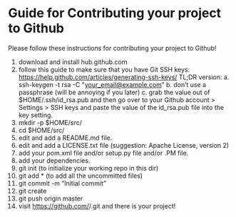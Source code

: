 Guide for Contributing your project to Github
=============================================
Please follow these instructions for contributing your project
to Github!

1. download and install hub.github.com
2. follow this guide to make sure that you have Git SSH keys:
https://help.github.com/articles/generating-ssh-keys/
  TL;DR version:
   a. ssh-keygen -t rsa -C "your_email@example.com”
   b. don’t use a passphrase (will be annoying if you later)
   c. grab the value out of $HOME/.ssh/id_rsa.pub and then 
go over to your Github account > Settings > SSH keys and paste
the value of the id_rsa.pub file into the key setting.
3. mkdir -p $HOME/src/<your project name>
4. cd $HOME/src/<your project name>
5. edit and add a README.md file.
6. edit and add a LICENSE.txt file (suggestion: Apache License, version 2)
7. add your pom.xml file and/or setup.py file and/or .PM file.
8. add your dependencies.
9. git init (to initialize your working repo in this dir)
10. git add * (to add all the uncommitted files)
11. git commit -m “Initial commit”
12. git create 
13. git push origin master
14. visit https://github.com/<your username>/<your projedt>.git and there
is your project!
